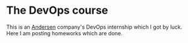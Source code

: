 # The DevOps course

This is an [Andersen](https://andersenlab.com/) company's DevOps internship which I got by luck.  
Here I am posting homeworks which are done.
